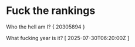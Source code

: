 # Fuck the rankings

Who the hell am I?
{ 20305894 }

What fucking year is it?
[ 2025-07-30T06:20:00Z ]
